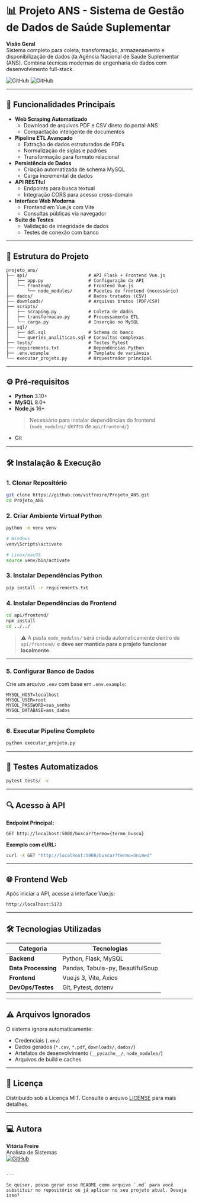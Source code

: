 
# 📊 Projeto ANS - Sistema de Gestão de Dados de Saúde Suplementar

**Visão Geral**  
Sistema completo para coleta, transformação, armazenamento e disponibilização de dados da Agência Nacional de Saúde Suplementar (ANS). Combina técnicas modernas de engenharia de dados com desenvolvimento full-stack.

![GitHub](https://img.shields.io/badge/Python-3.10%2B-blue)
![GitHub](https://img.shields.io/badge/License-MIT-green)

---

## 🚀 Funcionalidades Principais

- **Web Scraping Automatizado**
  - Download de arquivos PDF e CSV direto do portal ANS
  - Compactação inteligente de documentos
- **Pipeline ETL Avançado**
  - Extração de dados estruturados de PDFs
  - Normalização de siglas e padrões
  - Transformação para formato relacional
- **Persistência de Dados**
  - Criação automatizada de schema MySQL
  - Carga incremental de dados
- **API RESTful**
  - Endpoints para busca textual
  - Integração CORS para acesso cross-domain
- **Interface Web Moderna**
  - Frontend em Vue.js com Vite
  - Consultas públicas via navegador
- **Suite de Testes**
  - Validação de integridade de dados
  - Testes de conexão com banco

---

## 📂 Estrutura do Projeto

```text
projeto_ans/
├── api/                       # API Flask + Frontend Vue.js
│   ├── app.py                 # Configuração da API
│   └── frontend/              # Frontend Vue.js
│       └── node_modules/      # Pacotes do frontend (necessário)
├── dados/                     # Dados tratados (CSV)
├── downloads/                 # Arquivos brutos (PDF/CSV)
├── scripts/
│   ├── scraping.py            # Coleta de dados
│   ├── transformacao.py       # Processamento ETL
│   └── carga.py               # Inserção no MySQL
├── sql/
│   ├── ddl.sql                # Schema do banco
│   └── queries_analiticas.sql # Consultas complexas
├── tests/                     # Testes Pytest
├── requirements.txt           # Dependências Python
├── .env.example               # Template de variáveis
└── executar_projeto.py        # Orquestrador principal
```

---

## ⚙️ Pré-requisitos

- **Python** 3.10+
- **MySQL** 8.0+
- **Node.js** 16+  
  > Necessário para instalar dependências do frontend (`node_modules/` dentro de `api/frontend/`)
- Git

---

## 🛠️ Instalação & Execução

### 1. Clonar Repositório

```bash
git clone https://github.com/vitfreire/Projeto_ANS.git
cd Projeto_ANS
```

### 2. Criar Ambiente Virtual Python

```bash
python -m venv venv

# Windows
venv\Scripts\activate

# Linux/macOS
source venv/bin/activate
```

### 3. Instalar Dependências Python

```bash
pip install -r requirements.txt
```

### 4. Instalar Dependências do Frontend

```bash
cd api/frontend/
npm install
cd ../../
```

> ⚠️ A pasta `node_modules/` será criada automaticamente dentro de `api/frontend/` e **deve ser mantida para o projeto funcionar localmente.**

---

### 5. Configurar Banco de Dados

Crie um arquivo `.env` com base em `.env.example`:

```env
MYSQL_HOST=localhost
MYSQL_USER=root
MYSQL_PASSWORD=sua_senha
MYSQL_DATABASE=ans_dados
```

---

### 6. Executar Pipeline Completo

```bash
python executar_projeto.py
```

---

## 🧪 Testes Automatizados

```bash
pytest tests/ -v
```

---

## 🔍 Acesso à API

**Endpoint Principal:**
```http
GET http://localhost:5000/buscar?termo={termo_busca}
```

**Exemplo com cURL:**
```bash
curl -X GET "http://localhost:5000/buscar?termo=Unimed"
```

---

## 🌐 Frontend Web

Após iniciar a API, acesse a interface Vue.js:

```
http://localhost:5173
```

---

## 🛠️ Tecnologias Utilizadas

| Categoria          | Tecnologias                            |
|--------------------|-----------------------------------------|
| **Backend**        | Python, Flask, MySQL                    |
| **Data Processing**| Pandas, Tabula-py, BeautifulSoup        |
| **Frontend**       | Vue.js 3, Vite, Axios                   |
| **DevOps/Testes**  | Git, Pytest, dotenv                     |

---

## ⚠️ Arquivos Ignorados

O sistema ignora automaticamente:

- Credenciais (`.env`)
- Dados gerados (`*.csv`, `*.pdf`, `downloads/`, `dados/`)
- Artefatos de desenvolvimento (`__pycache__/`, `node_modules/`)
- Arquivos de build e caches

---

## 📄 Licença

Distribuído sob a Licença MIT. Consulte o arquivo [LICENSE](LICENSE) para mais detalhes.

---

## 💻 Autora

**Vitória Freire**  
Analista de Sistemas  
[![GitHub](https://img.shields.io/badge/GitHub-Profile-blue?logo=github)](https://github.com/vitfreire)
```

---

Se quiser, posso gerar esse README como arquivo `.md` para você substituir no repositório ou já aplicar no seu projeto atual. Deseja isso?
